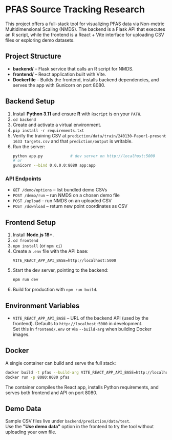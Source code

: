 # PFAS Source Tracking Research

This project offers a full-stack tool for visualizing PFAS data via Non-metric Multidimensional Scaling (NMDS).
The backend is a Flask API that executes an R script, while the frontend is a React + Vite interface for uploading CSV files or exploring demo datasets.

## Project Structure

- **backend/** – Flask service that calls an R script for NMDS.
- **frontend/** – React application built with Vite.
- **Dockerfile** – Builds the frontend, installs backend dependencies, and serves the app with Gunicorn on port 8080.

## Backend Setup

1. Install **Python 3.11** and ensure **R** with `Rscript` is on your `PATH`.
2. `cd backend`
3. Create and activate a virtual environment.
4. `pip install -r requirements.txt`
5. Verify the training CSV at `prediction/data/train/240130-Paper1-present 1633 targets.csv` and that `prediction/output` is writable.
6. Run the server:
   ```bash
   python app.py            # dev server on http://localhost:5000
   # or
   gunicorn --bind 0.0.0.0:8080 app:app
   ```

### API Endpoints

- `GET /demo/options` – list bundled demo CSVs
- `POST /demo/run` – run NMDS on a chosen demo file
- `POST /upload` – run NMDS on an uploaded CSV
- `POST /download` – return new point coordinates as CSV

## Frontend Setup

1. Install **Node.js 18+**.
2. `cd frontend`
3. `npm install` (or `npm ci`)
4. Create a `.env` file with the API base:
   ```env
   VITE_REACT_APP_API_BASE=http://localhost:5000
   ```
5. Start the dev server, pointing to the backend:
   ```bash
   npm run dev
   ```
6. Build for production with `npm run build`.

## Environment Variables

- `VITE_REACT_APP_API_BASE` – URL of the backend API (used by the frontend). Defaults to `http://localhost:5000` in development.  
  Set this in `frontend/.env` or via `--build-arg` when building Docker images.

## Docker

A single container can build and serve the full stack:

```bash
docker build -t pfas --build-arg VITE_REACT_APP_API_BASE=http://localhost:8080 .
docker run -p 8080:8080 pfas
```

The container compiles the React app, installs Python requirements, and serves both frontend and API on port 8080.

## Demo Data

Sample CSV files live under `backend/prediction/data/test`.  
Use the **"Use demo data"** option in the frontend to try the tool without uploading your own file.
